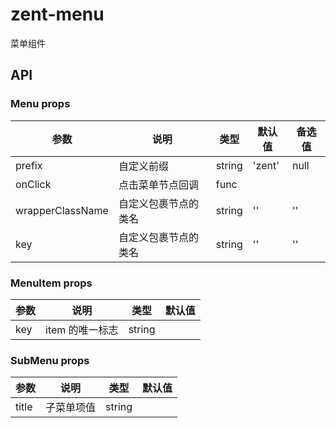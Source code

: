 # zent-menu

菜单组件

## API

### Menu props

| 参数 | 说明 | 类型 | 默认值 | 备选值 |
|------|------|------|--------|--------|
| prefix | 自定义前缀 | string | 'zent' | null |
| onClick | 点击菜单节点回调 | func |  |  |
| wrapperClassName | 自定义包裹节点的类名 | string | '' | '' |
| key | 自定义包裹节点的类名 | string | '' | '' |

### MenuItem props
| 参数 | 说明 | 类型 | 默认值 |
|------|------|------|--------|
| key | item 的唯一标志 | string |  |  |


### SubMenu props
| 参数 | 说明 | 类型 | 默认值 |
|------|------|------|--------|
| title | 子菜单项值 | string |  |  |
